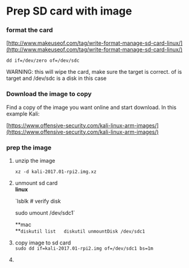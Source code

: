 # Prep SD card with image

### format the card

[http://www.makeuseof.com/tag/write-format-manage-sd-card-linux/](http://www.makeuseof.com/tag/write-format-manage-sd-card-linux/)

```
dd if=/dev/zero of=/dev/sdc
```

WARNING: this will wipe the card, make sure the target is correct. of is target and /dev/sdc is a disk in this case

### Download the image to copy

Find a copy of the image you want online and start download. In this example Kali:

[https://www.offensive-security.com/kali-linux-arm-images/](https://www.offensive-security.com/kali-linux-arm-images/)

### prep the image

1. unzip the image

   `xz -d kali-2017.01-rpi2.img.xz`

2. unmount sd card  
   **linux**

   \`lsblk  \# verify disk

   sudo umount /dev/sdc1\`  
  
   **mac  
   **`diskutil list  
    diskutil unmountDisk /dev/sdc1`

3. copy image to sd card  
   `sudo dd if=kali-2017.01-rpi2.img of=/dev/sdc1 bs=1m`

4. 


